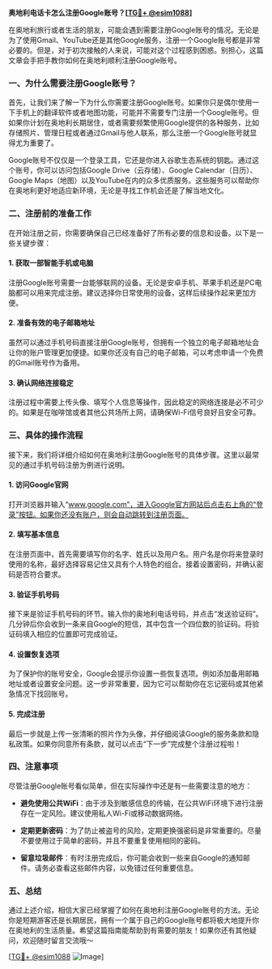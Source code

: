 **奥地利电话卡怎么注册Google账号？[[TG💪+ @esim1088](https://t.me/s/esim1088)]**

在奥地利旅行或者生活的朋友，可能会遇到需要注册Google账号的情况。无论是为了使用Gmail、YouTube还是其他Google服务，注册一个Google账号都是非常必要的。但是，对于初次接触的人来说，可能对这个过程感到困惑。别担心，这篇文章会手把手教你如何在奥地利顺利注册Google账号。

### 一、为什么需要注册Google账号？

首先，让我们来了解一下为什么你需要注册Google账号。如果你只是偶尔使用一下手机上的翻译软件或者地图功能，可能并不需要专门注册一个Google账号。但如果你计划在奥地利长期居住，或者需要频繁使用Google提供的各种服务，比如存储照片、管理日程或者通过Gmail与他人联系，那么注册一个Google账号就显得尤为重要了。

Google账号不仅仅是一个登录工具，它还是你进入谷歌生态系统的钥匙。通过这个账号，你可以访问包括Google Drive（云存储）、Google Calendar（日历）、Google Maps（地图）以及YouTube在内的众多优质服务。这些服务可以帮助你在奥地利更好地适应新环境，无论是寻找工作机会还是了解当地文化。

### 二、注册前的准备工作

在开始注册之前，你需要确保自己已经准备好了所有必要的信息和设备。以下是一些关键步骤：

#### 1. 获取一部智能手机或电脑
注册Google账号需要一台能够联网的设备。无论是安卓手机、苹果手机还是PC电脑都可以用来完成注册。建议选择你日常使用的设备，这样后续操作起来更加方便。

#### 2. 准备有效的电子邮箱地址
虽然可以通过手机号码直接注册Google账号，但拥有一个独立的电子邮箱地址会让你的账户管理更加便捷。如果你还没有自己的电子邮箱，可以考虑申请一个免费的Gmail账号作为备用。

#### 3. 确认网络连接稳定
注册过程中需要上传头像、填写个人信息等操作，因此稳定的网络连接是必不可少的。如果是在咖啡馆或者其他公共场所上网，请确保Wi-Fi信号良好且安全可靠。

### 三、具体的操作流程

接下来，我们将详细介绍如何在奥地利注册Google账号的具体步骤。这里以最常见的通过手机号码注册为例进行说明。

#### 1. 访问Google官网
打开浏览器并输入“www.google.com”，进入Google官方网站后点击右上角的“登录”按钮。如果你还没有账户，则会自动跳转到注册页面。

#### 2. 填写基本信息
在注册页面中，首先需要填写你的名字、姓氏以及用户名。用户名是你将来登录时使用的名称，最好选择容易记住又具有个人特色的组合。接着设置密码，并确认密码是否符合要求。

#### 3. 验证手机号码
接下来是验证手机号码的环节。输入你的奥地利电话号码，并点击“发送验证码”。几分钟后你会收到一条来自Google的短信，其中包含一个四位数的验证码。将验证码填入相应的位置即可完成验证。

#### 4. 设置恢复选项
为了保护你的账号安全，Google会提示你设置一些恢复选项。例如添加备用邮箱地址或者设置安全问题。这一步非常重要，因为它可以帮助你在忘记密码或其他紧急情况下找回账号。

#### 5. 完成注册
最后一步就是上传一张清晰的照片作为头像，并仔细阅读Google的服务条款和隐私政策。如果你同意所有条款，就可以点击“下一步”完成整个注册过程啦！

### 四、注意事项

尽管注册Google账号看似简单，但在实际操作中还是有一些需要注意的地方：

- **避免使用公共WiFi**：由于涉及到敏感信息的传输，在公共WiFi环境下进行注册存在一定风险。建议使用私人Wi-Fi或移动数据网络。
  
- **定期更新密码**：为了防止被盗号的风险，定期更换强密码是非常重要的。尽量不要使用过于简单的密码，并且不要重复使用相同的密码。

- **留意垃圾邮件**：有时注册完成后，你可能会收到一些来自Google的通知邮件。请务必查看这些邮件内容，以免错过任何重要信息。

### 五、总结

通过上述介绍，相信大家已经掌握了如何在奥地利注册Google账号的方法。无论你是短期游客还是长期居民，拥有一个属于自己的Google账号都将极大地提升你在奥地利的生活质量。希望这篇指南能帮助到有需要的朋友！如果你还有其他疑问，欢迎随时留言交流哦～ 

[[TG💪+ @esim1088](https://t.me/s/esim1088) ![Image](https://i.postimg.cc/4NQfJmqS/Snipaste-2025-05-13-00-14-12.png)]